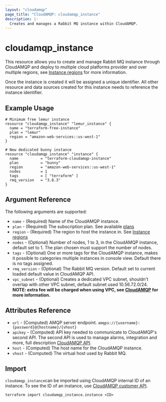 ```yaml
---
layout: "cloudamqp"
page_title: "CloudAMQP: cloudamqp_instance"
description: |-
  Creates and manages a Rabbit MQ instance within CloudAMQP.
---
```


# cloudamqp_instance

This resource allows you to create and manage Rabbit MQ instance through CloudAMQP and deploy to multiple cloud platforms provider and over multiple regions, see [Instance regions](../instance_region.html) for more information.

Once the instance is created it will be assigned a unique identifier. All other resource and data sources created for this instance needs to reference the instance identifier.

## Example Usage

```hcl
# Minimum free lemur instance
resource "cloudamqp_instance" "lemur_instance" {
  name = "terraform-free-instance"
  plan = "lemur"
  region = "amazon-web-services::us-west-1"
}

# New dedicated bunny instance
resource "cloudamqp_instance" "instance" {
  name          = "terraform-cloudamqp-instance"
  plan          = "bunny"
  region        = "amazon-web-services::us-west-1"
  nodes         = 1
  tags          = [ "terraform" ]
  rmq_version   = "3.8.3"
}
```

## Argument Reference

The following arguments are supported:

* `name`        - (Required) Name of the CloudAMQP instance.
* `plan`        - (Required) The subscription plan. See available [plans](../plan.html)
* `region`      - (Required) The region to host the instance in. See [Instance regions](../instance_region.html)
* `nodes`       - (Optional) Number of nodes, 1 to 3, in the CloudAMQP instance, default set to 1. The plan chosen must support the number of nodes.
* `tags`        - (Optional) One or more tags for the CloudAMQP instance, makes it possible to categories multiple instances in console view. Default there is no tags assigned.
* `rmq_version` - (Optional) The Rabbit MQ version. Default set to current loaded default value in CloudAMQP API.
* `vpc_subnet`  - (Optional) Creates a dedicated VPC subnet, shouldn't overlap with other VPC subnet, default subnet used 10.56.72.0/24. **NOTE: extra fee will be charged when using VPC, see [CloudAMQP](https://cloudamqp.com) for more information.**

## Attributes Reference

* `url`     - (Computed) AMQP server endpoint. `amqps://{username}:{password}@{hostname}/{vhost}`
* `apikey`  - (Computed) API key needed to communicate to CloudAMQP's second API. The second API is used to manage alarms, integration and more, full description [CloudAMQP API](https://docs.cloudamqp.com/cloudamqp_api.html).
* `host`    - (Computed) The host name for the CloudAMQP instance.
* `vhost`   - (Computed) The virtual host used by Rabbit MQ.

## Import
`cloudamqp_instance`can be imported using CloudAMQP internal ID of an instance. To see the ID of an instance, use [CloudAMQP customer API](https://docs.cloudamqp.com/#instances).

`terraform import cloudamqp_instance.instance <ID>`
